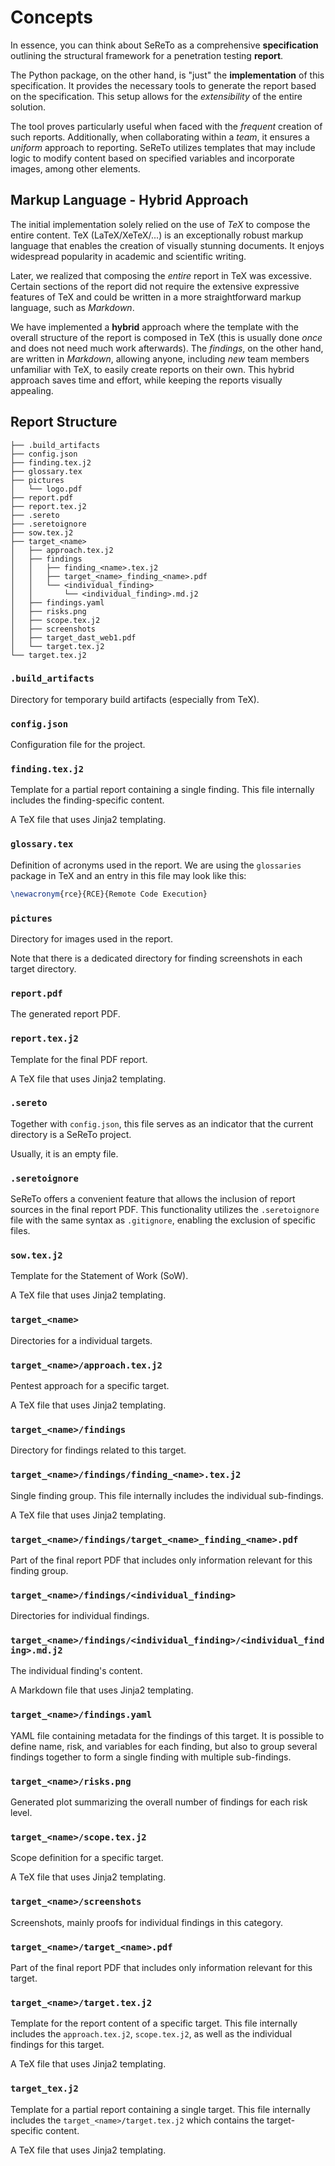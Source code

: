 # Concepts

In essence, you can think about SeReTo as a comprehensive **specification** outlining the structural framework for a penetration testing **report**.

The Python package, on the other hand, is "just" the **implementation** of this specification. It provides the necessary tools to generate the report based on the specification. This setup allows for the *extensibility* of the entire solution.

The tool proves particularly useful when faced with the *frequent* creation of such reports. Additionally, when collaborating within a *team*, it ensures a *uniform* approach to reporting. SeReTo utilizes templates that may include logic to modify content based on specified variables and incorporate images, among other elements.

## Markup Language - Hybrid Approach

The initial implementation solely relied on the use of *TeX* to compose the entire content. TeX (LaTeX/XeTeX/...) is an exceptionally robust markup language that enables the creation of visually stunning documents. It enjoys widespread popularity in academic and scientific writing.

Later, we realized that composing the *entire* report in TeX was excessive. Certain sections of the report did not require the extensive expressive features of TeX and could be written in a more straightforward markup language, such as *Markdown*.

We have implemented a **hybrid** approach where the template with the overall structure of the report is composed in TeX (this is usually done *once* and does not need much work afterwards). The *findings*, on the other hand, are written in *Markdown*, allowing anyone, including *new* team members unfamiliar with TeX, to easily create reports on their own. This hybrid approach saves time and effort, while keeping the reports visually appealing.

## Report Structure

```text
├── .build_artifacts
├── config.json
├── finding.tex.j2
├── glossary.tex
├── pictures
│   └── logo.pdf
├── report.pdf
├── report.tex.j2
├── .sereto
├── .seretoignore
├── sow.tex.j2
├── target_<name>
│   ├── approach.tex.j2
│   ├── findings
│   │   ├── finding_<name>.tex.j2
│   │   ├── target_<name>_finding_<name>.pdf
│   │   └── <individual_finding>
│   │       └── <individual_finding>.md.j2
│   ├── findings.yaml
│   ├── risks.png
│   ├── scope.tex.j2
│   ├── screenshots
│   ├── target_dast_web1.pdf
│   └── target.tex.j2
└── target.tex.j2
```

### `.build_artifacts`

Directory for temporary build artifacts (especially from TeX).

### `config.json`

Configuration file for the project.

### `finding.tex.j2`

Template for a partial report containing a single finding. This file internally includes the finding-specific content.

A TeX file that uses Jinja2 templating.

### `glossary.tex`

Definition of acronyms used in the report. We are using the `glossaries` package in TeX and an entry in this file may look like this:

```tex
\newacronym{rce}{RCE}{Remote Code Execution}
```

### `pictures`

Directory for images used in the report.

Note that there is a dedicated directory for finding screenshots in each target directory.

### `report.pdf`

The generated report PDF.

### `report.tex.j2`

Template for the final PDF report.

A TeX file that uses Jinja2 templating.

### `.sereto`

Together with `config.json`, this file serves as an indicator that the current directory is a SeReTo project.

Usually, it is an empty file.

### `.seretoignore`

SeReTo offers a convenient feature that allows the inclusion of report sources in the final report PDF. This functionality utilizes the `.seretoignore` file with the same syntax as `.gitignore`, enabling the exclusion of specific files.

### `sow.tex.j2`

Template for the Statement of Work (SoW).

A TeX file that uses Jinja2 templating.

### `target_<name>`

Directories for a individual targets.

### `target_<name>/approach.tex.j2`

Pentest approach for a specific target.

A TeX file that uses Jinja2 templating.

### `target_<name>/findings`

Directory for findings related to this target.

### `target_<name>/findings/finding_<name>.tex.j2`

Single finding group. This file internally includes the individual sub-findings.

A TeX file that uses Jinja2 templating.

### `target_<name>/findings/target_<name>_finding_<name>.pdf`

Part of the final report PDF that includes only information relevant for this finding group.

### `target_<name>/findings/<individual_finding>`

Directories for individual findings.

### `target_<name>/findings/<individual_finding>/<individual_finding>.md.j2`

The individual finding's content.

A Markdown file that uses Jinja2 templating.

### `target_<name>/findings.yaml`

YAML file containing metadata for the findings of this target. It is possible to define name, risk, and variables for each finding, but also to group several findings together to form a single finding with multiple sub-findings.

### `target_<name>/risks.png`

Generated plot summarizing the overall number of findings for each risk level.

### `target_<name>/scope.tex.j2`

Scope definition for a specific target.

A TeX file that uses Jinja2 templating.

### `target_<name>/screenshots`

Screenshots, mainly proofs for individual findings in this category.

### `target_<name>/target_<name>.pdf`

Part of the final report PDF that includes only information relevant for this target.

### `target_<name>/target.tex.j2`

Template for the report content of a specific target. This file internally includes the `approach.tex.j2`, `scope.tex.j2`, as well as the individual findings for this target.

A TeX file that uses Jinja2 templating.

### `target_tex.j2`

Template for a partial report containing a single target. This file internally includes the `target_<name>/target.tex.j2` which contains the target-specific content.

A TeX file that uses Jinja2 templating.
